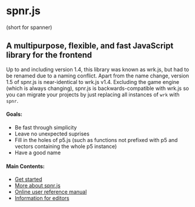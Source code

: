 # spnr.js

(short for spanner)

## A multipurpose, flexible, and fast JavaScript library for the frontend

Up to and including version 1.4, this library was known as wrk.js, but had to be renamed due to a naming conflict. Apart from the name change, version 1.5 of spnr.js is near-identical to wrk.js v1.4. Excluding the game engine (which is always changing), spnr.js is backwards-compatible with wrk.js so you can migrate your projects by just replacing all instances of `wrk` with `spnr`.

#### Goals:
- Be fast through simplicity
- Leave no unexpected suprises
- Fill in the holes of p5.js (such as functions not prefixed with p5 and vectors containing the whole p5 instance)
- Have a good name

#### Main Contents:
- [Get started](tutorials/getStarted.md)
- [More about spnr.js](editorDocumentation/aboutSpnr.md)
- [Online user reference manual](https://naltonsoftware.com/spnrReference/)
- [Information for editors](editorDocumentation/README.md)
